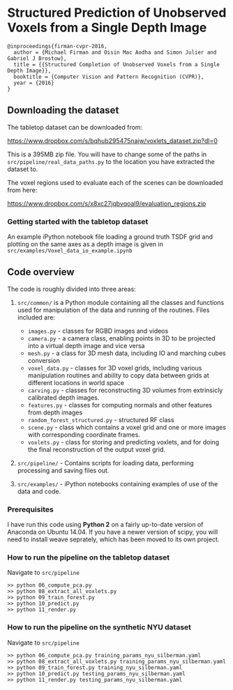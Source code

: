 # Structured Prediction of Unobserved Voxels from a Single Depth Image

    @inproceedings{firman-cvpr-2016,
      author = {Michael Firman and Oisin Mac Aodha and Simon Julier and Gabriel J Brostow},
      title = {{Structured Completion of Unobserved Voxels from a Single Depth Image}},
      booktitle = {Computer Vision and Pattern Recognition (CVPR)},
      year = {2016}
    }

## Downloading the dataset

The tabletop dataset can be downloaded from:

https://www.dropbox.com/s/bqhub295475najw/voxlets_dataset.zip?dl=0

This is a 395MB zip file. You will have to change some of the paths in `src/pipeline/real_data_paths.py` to the location you have extracted the dataset to.

The voxel regions used to evaluate each of the scenes can be downloaded from here:

https://www.dropbox.com/s/x8xc27jqbvqoal9/evaluation_regions.zip

### Getting started with the tabletop dataset

An example iPython notebook file loading a ground truth TSDF grid and plotting on the same axes as a depth image is given in `src/examples/Voxel_data_io_example.ipynb`

## Code overview

The code is roughly divided into three areas:

1. `src/common/` is a Python module containing all the classes and functions used for manipulation of the data and running of the routines. Files included are:

    - `images.py` - classes for RGBD images and videos
    - `camera.py` - a camera class, enabling points in 3D to be projected into a virtual depth image and vice versa
    - `mesh.py` - a class for 3D mesh data, including IO and marching cubes conversion
    - `voxel_data.py` - classes for 3D voxel grids, including various manipulation routines and ability to copy data between grids at different locations in world space
    - `carving.py` - classes for reconstructing 3D volumes from extrinsicly calibrated depth images.
    - `features.py` - classes for computing normals and other features from depth images
    - `random_forest_structured.py` - structured RF class
    - `scene.py` - class which contains a voxel grid and one or more images with corresponding coordinate frames.
    - `voxlets.py` - class for storing and predicting voxlets, and for doing the final reconstruction of the output voxel grid.

2. `src/pipeline/` - Contains scripts for loading data, performing processing and saving files out.

3. `src/examples/` - iPython notebooks containing examples of use of the data and code.

### Prerequisites

I have run this code using **Python 2** on a fairly up-to-date version of Anaconda on Ubuntu 14.04.
If you have a newer version of scipy, you will need to install weave seprately, which has been moved to its own project.


### How to run the pipeline on the tabletop dataset

Navigate to `src/pipeline`

    >> python 06_compute_pca.py
    >> python 08_extract_all_voxlets.py
    >> python 09_train_forest.py
    >> python 10_predict.py
    >> python 11_render.py


### How to run the pipeline on the synthetic NYU dataset

Navigate to `src/pipeline`

    >> python 06_compute_pca.py training_params_nyu_silberman.yaml
    >> python 08_extract_all_voxlets.py training_params_nyu_silberman.yaml
    >> python 09_train_forest.py training_nyu_silberman.yaml
    >> python 10_predict.py testing_params_nyu_silberman.yaml
    >> python 11_render.py testing_params_nyu_silberman.yaml
